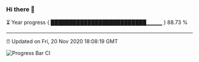 ### Hi there 👋

⏳ Year progress { ██████████████████████████▁▁▁▁ } 88.73 %

---

⏰ Updated on Fri, 20 Nov 2020 18:08:19 GMT

![Progress Bar CI](https://github.com/liununu/liununu/workflows/Progress%20Bar%20CI/badge.svg)
